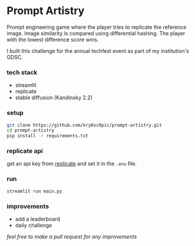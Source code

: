 # Prompt Artistry
Prompt engineering game where the player tries to replicate the reference image. Image similarity is compared using differential hashing. The player with the lowest difference score wins.

I built this challenge for the annual techfest event as part of my institution's GDSC.

### tech stack
- streamlit
- replicate
- stable diffusion (Kandinsky 2.2)

### setup
```bash
git clone https://github.com/kry0sc0pic/prompt-artistry.git
cd prompt-artistry
pip install -r requirements.txt
```

### replicate api
get an api key from [replicate](https://replicate.com) and set it in the `.env` file.

### run
```bash
streamlit run main.py
```

### improvements
- add a leaderboard
- daily challenge

*feel free to make a pull request for any improvements*


